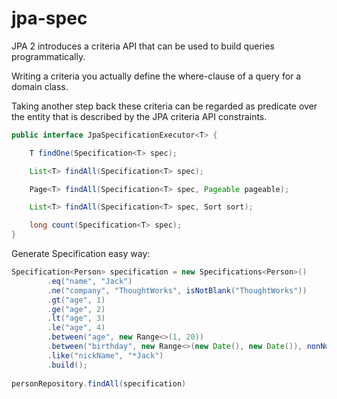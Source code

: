 # jpa-spec

JPA 2 introduces a criteria API that can be used to build queries programmatically. 

Writing a criteria you actually define the where-clause of a query for a domain class.
 
Taking another step back these criteria can be regarded as predicate over the entity that is described by the JPA criteria API constraints.

```java
public interface JpaSpecificationExecutor<T> {

	T findOne(Specification<T> spec);

	List<T> findAll(Specification<T> spec);

	Page<T> findAll(Specification<T> spec, Pageable pageable);

	List<T> findAll(Specification<T> spec, Sort sort);

	long count(Specification<T> spec);
}

```

Generate Specification easy way:

```java
Specification<Person> specification = new Specifications<Person>()
        .eq("name", "Jack")
        .ne("company", "ThoughtWorks", isNotBlank("ThoughtWorks"))
        .gt("age", 1)
        .ge("age", 2)
        .lt("age", 3)
        .le("age", 4)
        .between("age", new Range<>(1, 20))
        .between("birthday", new Range<>(new Date(), new Date()), nonNull(new Range<>(1, 2)))
        .like("nickName", "*Jack")
        .build();
        
personRepository.findAll(specification)        
```